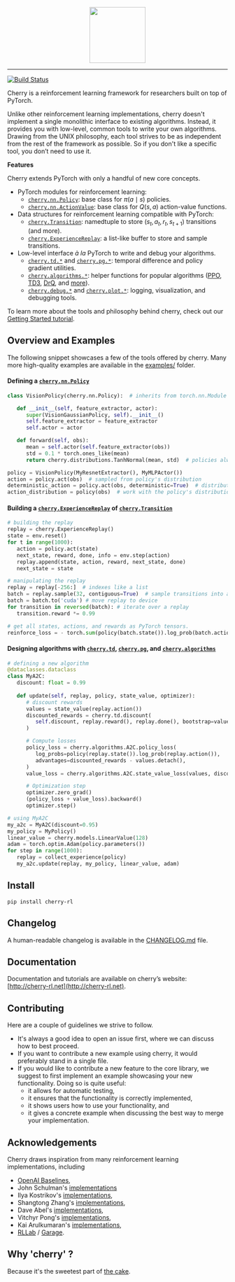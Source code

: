 <p align="center"><img src="http://cherry-rl.net/assets/images/cherry_full.png" height="128px" /></p>

--------------------------------------------------------------------------------

[![Build Status](https://travis-ci.org/learnables/cherry.svg?branch=master)](https://travis-ci.org/learnables/cherry)

Cherry is a reinforcement learning framework for researchers built on top of PyTorch.

Unlike other reinforcement learning implementations, cherry doesn't implement a single monolithic  interface to existing algorithms.
Instead, it provides you with low-level, common tools to write your own algorithms.
Drawing from the UNIX philosophy, each tool strives to be as independent from the rest of the framework as possible.
So if you don't like a specific tool, you don’t need to use it.

**Features**

Cherry extends PyTorch with only a handful of new core concepts.

* PyTorch modules for reinforcement learning: 
    * [`cherry.nn.Policy`](http://cherry-rl.net/api/cherry.nn/#cherry.nn.policy.Policy): base class for $\pi(a \mid s)$ policies.
    * [`cherry.nn.ActionValue`](http://cherry-rl.net/api/cherry.nn/#cherry.nn.action_value.ActionValue): base class for $Q(s, a)$ action-value functions.
* Data structures for reinforcement learning compatible with PyTorch:
    * [`cherry.Transition`](http://cherry-rl.net/api/cherry/#cherry.experience_replay.Transition): namedtuple to store $(s_t, a_t, r_t, s_{t+1})$ transitions (and more).
    * [`cherry.ExperienceReplay`](http://cherry-rl.net/api/cherry/#cherry.experience_replay.ExperienceReplay): a list-like buffer to store and sample transitions.
 * Low-level interface *à la* PyTorch to write and debug your algorithms.
    * [`cherry.td.*`](http://cherry-rl.net/api/cherry.td/) and [`cherry.pg.*`](http://cherry-rl.net/api/cherry.pg/): temporal difference and policy gradient utilities.
    * [`cherry.algorithms.*`](http://cherry-rl.net/api/cherry.algorithms/): helper functions for popular algorithms ([PPO](http://cherry-rl.net/api/cherry.algorithms/#cherry.algorithms.ppo.PPO), [TD3](http://cherry-rl.net/api/cherry.algorithms/#cherry.algorithms.td3.TD3), [DrQ](http://cherry-rl.net/api/cherry.algorithms/#cherry.algorithms.drq.DrQ), and [more](http://cherry-rl.net/api/cherry.algorithms/)).
    * [`cherry.debug.*`](http://cherry-rl.net/api/cherry.debug/) and [`cherry.plot.*`](http://cherry-rl.net/api/cherry.plot/): logging, visualization, and debugging tools.

To learn more about the tools and philosophy behind cherry, check out our [Getting Started tutorial](http://cherry-rl.net/tutorials/getting_started/).

## Overview and Examples

The following snippet showcases a few of the tools offered by cherry.
Many more high-quality examples are available in the [examples/](./examples/) folder.

#### Defining a [`cherry.nn.Policy`](http://cherry-rl.net/api/cherry.nn/#cherry.nn.policy.Policy)

~~~python
class VisionPolicy(cherry.nn.Policy):  # inherits from torch.nn.Module

   def __init__(self, feature_extractor, actor):
      super(VisionGaussianPolicy, self).__init__()
      self.feature_extractor = feature_extractor
      self.actor = actor

   def forward(self, obs):
      mean = self.actor(self.feature_extractor(obs))
      std = 0.1 * torch.ones_like(mean)
      return cherry.distributions.TanhNormal(mean, std)  # policies always return a distribution

policy = VisionPolicy(MyResnetExtractor(), MyMLPActor())
action = policy.act(obs)  # sampled from policy's distribution
deterministic_action = policy.act(obs, deterministic=True)  # distribution's mode
action_distribution = policy(obs)  # work with the policy's distribution
~~~

#### Building a [`cherry.ExperienceReplay`](http://cherry-rl.net/api/cherry/#cherry.experience_replay.ExperienceReplay) of [`cherry.Transition`](http://cherry-rl.net/api/cherry/#cherry.experience_replay.Transition)

~~~python
# building the replay
replay = cherry.ExperienceReplay()
state = env.reset()
for t in range(1000):
   action = policy.act(state)
   next_state, reward, done, info = env.step(action)
   replay.append(state, action, reward, next_state, done)
   next_state = state

# manipulating the replay
replay = replay[-256:]  # indexes like a list
batch = replay.sample(32, contiguous=True)  # sample transitions into a replay
batch = batch.to('cuda') # move replay to device
for transition in reversed(batch): # iterate over a replay
   transition.reward *= 0.99

# get all states, actions, and rewards as PyTorch tensors.
reinforce_loss = - torch.sum(policy(batch.state()).log_prob(batch.action()) * batch.reward())
~~~

#### Designing algorithms with [`cherry.td`](http://cherry-rl.net/api/cherry.td/), [`cherry.pg`](http://cherry-rl.net/api/cherry.pg/), and [`cherry.algorithms`](http://cherry-rl.net/api/cherry.algorithms/)

~~~python
# defining a new algorithm
@dataclasses.dataclass
class MyA2C:
   discount: float = 0.99
   
   def update(self, replay, policy, state_value, optimizer):
      # discount rewards
      values = state_value(replay.action())
      discounted_rewards = cherry.td.discount(
         self.discount, replay.reward(), replay.done(), bootstrap=values[-1].detach()
      )

      # Compute losses
      policy_loss = cherry.algorithms.A2C.policy_loss(
         log_probs=policy(replay.state()).log_prob(replay.action()),
         advantages=discounted_rewards - values.detach(),
      )
      value_loss = cherry.algorithms.A2C.state_value_loss(values, discounted_rewards)

      # Optimization step
      optimizer.zero_grad()
      (policy_loss + value_loss).backward()
      optimizer.step()

# using MyA2C
my_a2c = MyA2C(discount=0.95)
my_policy = MyPolicy()
linear_value = cherry.models.LinearValue(128)
adam = torch.optim.Adam(policy.parameters())
for step in range(1000):
   replay = collect_experience(policy)
   my_a2c.update(replay, my_policy, linear_value, adam)
~~~

## Install

```
pip install cherry-rl
```

## Changelog

A human-readable changelog is available in the [CHANGELOG.md](CHANGELOG.md) file.

## Documentation

Documentation and tutorials are available on cherry’s website: [http://cherry-rl.net](http://cherry-rl.net).

## Contributing

Here are a couple of guidelines we strive to follow.

* It's always a good idea to open an issue first, where we can discuss how to best proceed.
* If you want to contribute a new example using cherry, it would preferably stand in a single file.
* If you would like to contribute a new feature to the core library, we suggest to first implement an example showcasing your new functionality. Doing so is quite useful:
    * it allows for automatic testing,
    * it ensures that the functionality is correctly implemented,
    * it shows users how to use your functionality, and
    * it gives a concrete example when discussing the best way to merge your implementation.

## Acknowledgements

Cherry draws inspiration from many reinforcement learning implementations, including

* [OpenAI Baselines](https://github.com/openai/baselines),
* John Schulman's [implementations](https://github.com/joschu/modular_rl)
* Ilya Kostrikov's [implementations](https://github.com/ikostrikov/pytorch-a2c-ppo-acktr),
* Shangtong Zhang's [implementations](https://github.com/ShangtongZhang/DeepRL),
* Dave Abel's [implementations](https://github.com/david-abel/simple_rl/),
* Vitchyr Pong's [implementations](https://github.com/vitchyr/rlkit),
* Kai Arulkumaran's [implementations](https://github.com/Kaixhin/spinning-up-basic),
* [RLLab](https://github.com/rll/rllab) / [Garage](https://github.com/rlworkgroup/garage).


## Why 'cherry' ?

Because it's the sweetest part of [the cake](https://twitter.com/ylecun/status/1097532314614034433).
